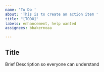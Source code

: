```yaml
---
name: 'To Do '
about: 'This is to create an action item '
title: "[TODO]"
labels: enhancement, help wanted
assignees: bbakernoaa

---
```


## Title 

Brief Description so everyone can understand
